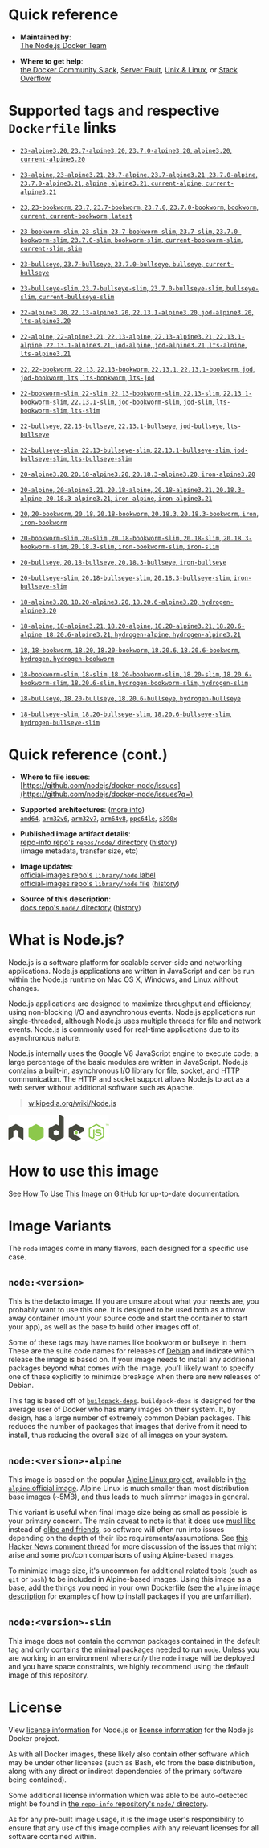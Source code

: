 <!--

********************************************************************************

WARNING:

    DO NOT EDIT "node/README.md"

    IT IS AUTO-GENERATED

    (from the other files in "node/" combined with a set of templates)

********************************************************************************

-->

# Quick reference

-	**Maintained by**:  
	[The Node.js Docker Team](https://github.com/nodejs/docker-node)

-	**Where to get help**:  
	[the Docker Community Slack](https://dockr.ly/comm-slack), [Server Fault](https://serverfault.com/help/on-topic), [Unix & Linux](https://unix.stackexchange.com/help/on-topic), or [Stack Overflow](https://stackoverflow.com/help/on-topic)

# Supported tags and respective `Dockerfile` links

-	[`23-alpine3.20`, `23.7-alpine3.20`, `23.7.0-alpine3.20`, `alpine3.20`, `current-alpine3.20`](https://github.com/nodejs/docker-node/blob/a3e68b35ee4441d2c11761e0cdd76d313be88caa/23/alpine3.20/Dockerfile)

-	[`23-alpine`, `23-alpine3.21`, `23.7-alpine`, `23.7-alpine3.21`, `23.7.0-alpine`, `23.7.0-alpine3.21`, `alpine`, `alpine3.21`, `current-alpine`, `current-alpine3.21`](https://github.com/nodejs/docker-node/blob/a3e68b35ee4441d2c11761e0cdd76d313be88caa/23/alpine3.21/Dockerfile)

-	[`23`, `23-bookworm`, `23.7`, `23.7-bookworm`, `23.7.0`, `23.7.0-bookworm`, `bookworm`, `current`, `current-bookworm`, `latest`](https://github.com/nodejs/docker-node/blob/a3e68b35ee4441d2c11761e0cdd76d313be88caa/23/bookworm/Dockerfile)

-	[`23-bookworm-slim`, `23-slim`, `23.7-bookworm-slim`, `23.7-slim`, `23.7.0-bookworm-slim`, `23.7.0-slim`, `bookworm-slim`, `current-bookworm-slim`, `current-slim`, `slim`](https://github.com/nodejs/docker-node/blob/a3e68b35ee4441d2c11761e0cdd76d313be88caa/23/bookworm-slim/Dockerfile)

-	[`23-bullseye`, `23.7-bullseye`, `23.7.0-bullseye`, `bullseye`, `current-bullseye`](https://github.com/nodejs/docker-node/blob/a3e68b35ee4441d2c11761e0cdd76d313be88caa/23/bullseye/Dockerfile)

-	[`23-bullseye-slim`, `23.7-bullseye-slim`, `23.7.0-bullseye-slim`, `bullseye-slim`, `current-bullseye-slim`](https://github.com/nodejs/docker-node/blob/a3e68b35ee4441d2c11761e0cdd76d313be88caa/23/bullseye-slim/Dockerfile)

-	[`22-alpine3.20`, `22.13-alpine3.20`, `22.13.1-alpine3.20`, `jod-alpine3.20`, `lts-alpine3.20`](https://github.com/nodejs/docker-node/blob/a35f40787c5c4744ad52af7ba0f55034a7fa3481/22/alpine3.20/Dockerfile)

-	[`22-alpine`, `22-alpine3.21`, `22.13-alpine`, `22.13-alpine3.21`, `22.13.1-alpine`, `22.13.1-alpine3.21`, `jod-alpine`, `jod-alpine3.21`, `lts-alpine`, `lts-alpine3.21`](https://github.com/nodejs/docker-node/blob/a35f40787c5c4744ad52af7ba0f55034a7fa3481/22/alpine3.21/Dockerfile)

-	[`22`, `22-bookworm`, `22.13`, `22.13-bookworm`, `22.13.1`, `22.13.1-bookworm`, `jod`, `jod-bookworm`, `lts`, `lts-bookworm`, `lts-jod`](https://github.com/nodejs/docker-node/blob/a35f40787c5c4744ad52af7ba0f55034a7fa3481/22/bookworm/Dockerfile)

-	[`22-bookworm-slim`, `22-slim`, `22.13-bookworm-slim`, `22.13-slim`, `22.13.1-bookworm-slim`, `22.13.1-slim`, `jod-bookworm-slim`, `jod-slim`, `lts-bookworm-slim`, `lts-slim`](https://github.com/nodejs/docker-node/blob/a35f40787c5c4744ad52af7ba0f55034a7fa3481/22/bookworm-slim/Dockerfile)

-	[`22-bullseye`, `22.13-bullseye`, `22.13.1-bullseye`, `jod-bullseye`, `lts-bullseye`](https://github.com/nodejs/docker-node/blob/a35f40787c5c4744ad52af7ba0f55034a7fa3481/22/bullseye/Dockerfile)

-	[`22-bullseye-slim`, `22.13-bullseye-slim`, `22.13.1-bullseye-slim`, `jod-bullseye-slim`, `lts-bullseye-slim`](https://github.com/nodejs/docker-node/blob/a35f40787c5c4744ad52af7ba0f55034a7fa3481/22/bullseye-slim/Dockerfile)

-	[`20-alpine3.20`, `20.18-alpine3.20`, `20.18.3-alpine3.20`, `iron-alpine3.20`](https://github.com/nodejs/docker-node/blob/6e130ce34626be3646f566d40cd78357b1a0a73f/20/alpine3.20/Dockerfile)

-	[`20-alpine`, `20-alpine3.21`, `20.18-alpine`, `20.18-alpine3.21`, `20.18.3-alpine`, `20.18.3-alpine3.21`, `iron-alpine`, `iron-alpine3.21`](https://github.com/nodejs/docker-node/blob/6e130ce34626be3646f566d40cd78357b1a0a73f/20/alpine3.21/Dockerfile)

-	[`20`, `20-bookworm`, `20.18`, `20.18-bookworm`, `20.18.3`, `20.18.3-bookworm`, `iron`, `iron-bookworm`](https://github.com/nodejs/docker-node/blob/6e130ce34626be3646f566d40cd78357b1a0a73f/20/bookworm/Dockerfile)

-	[`20-bookworm-slim`, `20-slim`, `20.18-bookworm-slim`, `20.18-slim`, `20.18.3-bookworm-slim`, `20.18.3-slim`, `iron-bookworm-slim`, `iron-slim`](https://github.com/nodejs/docker-node/blob/6e130ce34626be3646f566d40cd78357b1a0a73f/20/bookworm-slim/Dockerfile)

-	[`20-bullseye`, `20.18-bullseye`, `20.18.3-bullseye`, `iron-bullseye`](https://github.com/nodejs/docker-node/blob/6e130ce34626be3646f566d40cd78357b1a0a73f/20/bullseye/Dockerfile)

-	[`20-bullseye-slim`, `20.18-bullseye-slim`, `20.18.3-bullseye-slim`, `iron-bullseye-slim`](https://github.com/nodejs/docker-node/blob/6e130ce34626be3646f566d40cd78357b1a0a73f/20/bullseye-slim/Dockerfile)

-	[`18-alpine3.20`, `18.20-alpine3.20`, `18.20.6-alpine3.20`, `hydrogen-alpine3.20`](https://github.com/nodejs/docker-node/blob/a2d83853f45a2de0ec832474b45e552f8cfeb6c4/18/alpine3.20/Dockerfile)

-	[`18-alpine`, `18-alpine3.21`, `18.20-alpine`, `18.20-alpine3.21`, `18.20.6-alpine`, `18.20.6-alpine3.21`, `hydrogen-alpine`, `hydrogen-alpine3.21`](https://github.com/nodejs/docker-node/blob/a2d83853f45a2de0ec832474b45e552f8cfeb6c4/18/alpine3.21/Dockerfile)

-	[`18`, `18-bookworm`, `18.20`, `18.20-bookworm`, `18.20.6`, `18.20.6-bookworm`, `hydrogen`, `hydrogen-bookworm`](https://github.com/nodejs/docker-node/blob/a35f40787c5c4744ad52af7ba0f55034a7fa3481/18/bookworm/Dockerfile)

-	[`18-bookworm-slim`, `18-slim`, `18.20-bookworm-slim`, `18.20-slim`, `18.20.6-bookworm-slim`, `18.20.6-slim`, `hydrogen-bookworm-slim`, `hydrogen-slim`](https://github.com/nodejs/docker-node/blob/a35f40787c5c4744ad52af7ba0f55034a7fa3481/18/bookworm-slim/Dockerfile)

-	[`18-bullseye`, `18.20-bullseye`, `18.20.6-bullseye`, `hydrogen-bullseye`](https://github.com/nodejs/docker-node/blob/a35f40787c5c4744ad52af7ba0f55034a7fa3481/18/bullseye/Dockerfile)

-	[`18-bullseye-slim`, `18.20-bullseye-slim`, `18.20.6-bullseye-slim`, `hydrogen-bullseye-slim`](https://github.com/nodejs/docker-node/blob/a35f40787c5c4744ad52af7ba0f55034a7fa3481/18/bullseye-slim/Dockerfile)

# Quick reference (cont.)

-	**Where to file issues**:  
	[https://github.com/nodejs/docker-node/issues](https://github.com/nodejs/docker-node/issues?q=)

-	**Supported architectures**: ([more info](https://github.com/docker-library/official-images#architectures-other-than-amd64))  
	[`amd64`](https://hub.docker.com/r/amd64/node/), [`arm32v6`](https://hub.docker.com/r/arm32v6/node/), [`arm32v7`](https://hub.docker.com/r/arm32v7/node/), [`arm64v8`](https://hub.docker.com/r/arm64v8/node/), [`ppc64le`](https://hub.docker.com/r/ppc64le/node/), [`s390x`](https://hub.docker.com/r/s390x/node/)

-	**Published image artifact details**:  
	[repo-info repo's `repos/node/` directory](https://github.com/docker-library/repo-info/blob/master/repos/node) ([history](https://github.com/docker-library/repo-info/commits/master/repos/node))  
	(image metadata, transfer size, etc)

-	**Image updates**:  
	[official-images repo's `library/node` label](https://github.com/docker-library/official-images/issues?q=label%3Alibrary%2Fnode)  
	[official-images repo's `library/node` file](https://github.com/docker-library/official-images/blob/master/library/node) ([history](https://github.com/docker-library/official-images/commits/master/library/node))

-	**Source of this description**:  
	[docs repo's `node/` directory](https://github.com/docker-library/docs/tree/master/node) ([history](https://github.com/docker-library/docs/commits/master/node))

# What is Node.js?

Node.js is a software platform for scalable server-side and networking applications. Node.js applications are written in JavaScript and can be run within the Node.js runtime on Mac OS X, Windows, and Linux without changes.

Node.js applications are designed to maximize throughput and efficiency, using non-blocking I/O and asynchronous events. Node.js applications run single-threaded, although Node.js uses multiple threads for file and network events. Node.js is commonly used for real-time applications due to its asynchronous nature.

Node.js internally uses the Google V8 JavaScript engine to execute code; a large percentage of the basic modules are written in JavaScript. Node.js contains a built-in, asynchronous I/O library for file, socket, and HTTP communication. The HTTP and socket support allows Node.js to act as a web server without additional software such as Apache.

> [wikipedia.org/wiki/Node.js](https://en.wikipedia.org/wiki/Node.js)

![logo](https://raw.githubusercontent.com/docker-library/docs/01c12653951b2fe592c1f93a13b4e289ada0e3a1/node/logo.png)

# How to use this image

See [How To Use This Image](https://github.com/nodejs/docker-node/blob/master/README.md#how-to-use-this-image) on GitHub for up-to-date documentation.

# Image Variants

The `node` images come in many flavors, each designed for a specific use case.

## `node:<version>`

This is the defacto image. If you are unsure about what your needs are, you probably want to use this one. It is designed to be used both as a throw away container (mount your source code and start the container to start your app), as well as the base to build other images off of.

Some of these tags may have names like bookworm or bullseye in them. These are the suite code names for releases of [Debian](https://wiki.debian.org/DebianReleases) and indicate which release the image is based on. If your image needs to install any additional packages beyond what comes with the image, you'll likely want to specify one of these explicitly to minimize breakage when there are new releases of Debian.

This tag is based off of [`buildpack-deps`](https://hub.docker.com/_/buildpack-deps/). `buildpack-deps` is designed for the average user of Docker who has many images on their system. It, by design, has a large number of extremely common Debian packages. This reduces the number of packages that images that derive from it need to install, thus reducing the overall size of all images on your system.

## `node:<version>-alpine`

This image is based on the popular [Alpine Linux project](https://alpinelinux.org), available in [the `alpine` official image](https://hub.docker.com/_/alpine). Alpine Linux is much smaller than most distribution base images (~5MB), and thus leads to much slimmer images in general.

This variant is useful when final image size being as small as possible is your primary concern. The main caveat to note is that it does use [musl libc](https://musl.libc.org) instead of [glibc and friends](https://www.etalabs.net/compare_libcs.html), so software will often run into issues depending on the depth of their libc requirements/assumptions. See [this Hacker News comment thread](https://news.ycombinator.com/item?id=10782897) for more discussion of the issues that might arise and some pro/con comparisons of using Alpine-based images.

To minimize image size, it's uncommon for additional related tools (such as `git` or `bash`) to be included in Alpine-based images. Using this image as a base, add the things you need in your own Dockerfile (see the [`alpine` image description](https://hub.docker.com/_/alpine/) for examples of how to install packages if you are unfamiliar).

## `node:<version>-slim`

This image does not contain the common packages contained in the default tag and only contains the minimal packages needed to run `node`. Unless you are working in an environment where *only* the `node` image will be deployed and you have space constraints, we highly recommend using the default image of this repository.

# License

View [license information](https://github.com/nodejs/node/blob/master/LICENSE) for Node.js or [license information](https://github.com/nodejs/docker-node/blob/master/LICENSE) for the Node.js Docker project.

As with all Docker images, these likely also contain other software which may be under other licenses (such as Bash, etc from the base distribution, along with any direct or indirect dependencies of the primary software being contained).

Some additional license information which was able to be auto-detected might be found in [the `repo-info` repository's `node/` directory](https://github.com/docker-library/repo-info/tree/master/repos/node).

As for any pre-built image usage, it is the image user's responsibility to ensure that any use of this image complies with any relevant licenses for all software contained within.
